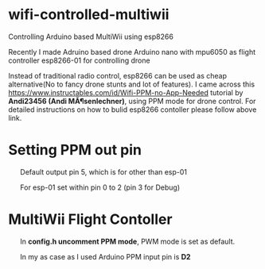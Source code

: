 # wifi-controlled-multiwii
Controlling Arduino based MultiWii using esp8266

Recently I made Adruino based drone 
Arduino nano with mpu6050 as flight controller
esp8266-01 for controlling drone

Instead of traditional radio control, esp8266 can be used as cheap alternative(No to fancy drone stunts and lot of features).
I came across this https://www.instructables.com/id/Wifi-PPM-no-App-Needed tutorial by <b>Andi23456 (Andi MÃ¶senlechner)</b>, using PPM mode for drone control.
For detailed instructions on how to bulid esp8266 contoller please follow above link.

<h1>Setting PPM out pin</h1>

<ul>Default output pin 5, which is for other than esp-01</ul>
<ul>For esp-01 set within pin 0 to 2 (pin 3 for Debug)</ul>

<h1>MultiWii Flight Contoller</h1>
<ul>In <b>config.h uncomment PPM mode</b>, PWM mode is set as default.</ul>

<ul>In my as case as I used Arduino PPM input pin is <b>D2</b></ul>
